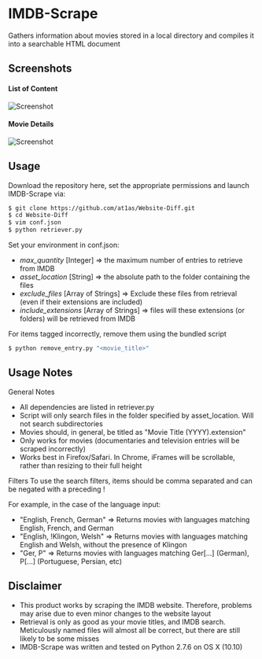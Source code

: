 # IMDB-Scrape

Gathers information about movies stored in a local directory and compiles it into a searchable HTML document

## Screenshots

#### List of Content
![Screenshot](http://at1as.github.io/github_repo_assets/imdb-scrape.jpg)
#### Movie Details
![Screenshot](http://at1as.github.io/github_repo_assets/imdb-scrape2.jpg)

## Usage

Download the repository here, set the appropriate permissions and launch IMDB-Scrape via:
```bash
$ git clone https://github.com/at1as/Website-Diff.git
$ cd Website-Diff
$ vim conf.json
$ python retriever.py
```
Set your environment in conf.json:
* *max_quantity* [Integer] => the maximum number of entries to retrieve from IMDB
* *asset_location* [String] => the absolute path to the folder containing the files
* *exclude_files* [Array of Strings] => Exclude these files from retrieval (even if their extensions are included)
* *include_extensions* [Array of Strings] => files will these extensions (or folders) will be retrieved from IMDB

For items tagged incorrectly, remove them using the bundled script
```bash
$ python remove_entry.py "<movie_title>"
```

## Usage Notes

General Notes
* All dependencies are listed in retriever.py
* Script will only search files in the folder specified by asset_location. Will not search subdirectories
* Movies should, in general, be titled as "Movie Title (YYYY).extension"
* Only works for movies (documentaries and television entries will be scraped incorrectly)
* Works best in Firefox/Safari. In Chrome, iFrames will be scrollable, rather than resizing to their full height

Filters
To use the search filters, items should be comma separated and can be negated with a preceding !

For example, in the case of the language input:

* "English, French, German" => Returns movies with languages matching English, French, and German
* "English, !Klingon, Welsh" => Returns movies with languages matching English and Welsh, without the presence of Klingon
* "Ger, P" => Returns movies with languages matching Ger[...] (German), P[...] (Portuguese, Persian, etc)

## Disclaimer
 
* This product works by scraping the IMDB website. Therefore, problems may arise due to even minor changes to the website layout
* Retrieval is only as good as your movie titles, and IMDB search. Meticulously named files will almost all be correct, but there are still likely to be some misses
* IMDB-Scrape was written and tested on Python 2.7.6 on OS X (10.10)
